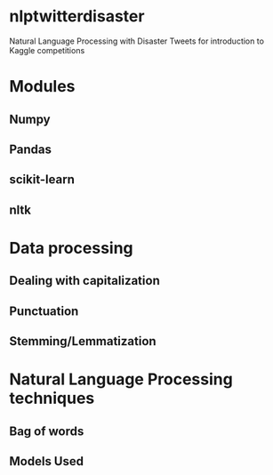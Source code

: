 # nlptwitterdisaster
Natural Language Processing with Disaster Tweets for introduction to Kaggle competitions

# Modules
## Numpy

## Pandas

## scikit-learn

## nltk

# Data processing
## Dealing with capitalization

## Punctuation

## Stemming/Lemmatization

# Natural Language Processing techniques
## Bag of words

## Models Used

